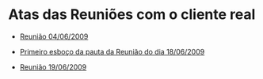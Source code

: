 # Atas das Reuniões com o cliente real #

  * [Reunião 04/06/2009](http://larbc.googlecode.com/files/ReuniaoClienteReal.doc)

  * [Primeiro esboço da pauta da Reunião do dia 18/06/2009](SegundaReuniao.md)

  * [Reunião 19/06/2009](http://larbc.googlecode.com/files/2%C2%AA%20Reuni%C3%A3o%20com%20Glauber.doc)